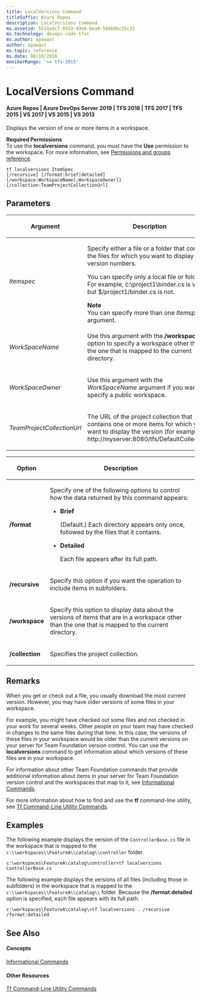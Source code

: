 ```yaml
---
title: LocalVersions Command
titleSuffix: Azure Repos
description: LocalVersions Command
ms.assetid: 5531edc7-0333-43eb-bea0-59db9bc35c33
ms.technology: devops-code-tfvc
ms.author: apawast
author: apawast
ms.topic: reference
ms.date: 08/10/2016
monikerRange: '>= tfs-2015'
---
```


# LocalVersions Command

#### Azure Repos | Azure DevOps Server 2019 | TFS 2018 | TFS 2017 | TFS 2015 | VS 2017 | VS 2015 | VS 2013

Displays the version of one or more items in a workspace.

**Required Permissions**  
To use the **localversions** command, you must have the **Use** permission to the workspace. For more information, see [Permissions and groups reference](../../organizations/security/permissions.md).

```
tf localversions ItemSpec
[/recursive] [/format:brief|detailed]
[/workspace:WorkspaceName[;WorkspaceOwner]] [/collection:TeamProjectCollectionUrl]
```

## Parameters

<table>
<thead>
<tr>
<th><p><strong>Argument</strong></p></th>
<th><p><strong>Description</strong></p></th>
</tr>
</thead>
<tbody>
<tr>
<td><p><i>Itemspec</i></p></td>
<td><p>Specify either a file or a folder that contains the files for which you want to display version numbers.</p>
<p>You can specify only a local file or folder. For example, c:\project1\binder.cs is valid, but $/project1/binder.cs is not.</p>
<div class="alert">
<div class="mtps-table" xmlns="http://www.w3.org/1999/xhtml">
<div class="mtps-row">
<strong>Note</strong>
</div>
<div class="mtps-row">
You can specify more than one <i>Itemspec</i> argument.
</div>
</div>
</div></td>
</tr>
<tr>
<td><p><i>WorkSpaceName</i></p></td>
<td><p>Use this argument with the <strong>/workspace</strong> option to specify a workspace other than the one that is mapped to the current directory.</p></td>
</tr>
<tr>
<td><p><i>WorkSpaceOwner</i></p></td>
<td><p>Use this argument with the <i>WorkSpaceName</i> argument if you want to specify a public workspace.</p></td>
</tr>
<tr>
<td><p><i>TeamProjectCollectionUrl</i></p></td>
<td><p>The URL of the project collection that contains one or more items for which you want to display the version (for example, http://myserver:8080/tfs/DefaultCollection).</p></td>
</tr>
</tbody>
</table>

<table>
<thead>
<tr>
<th><p><strong>Option</strong></p></th>
<th><p><strong>Description</strong></p></th>
</tr>
</thead>
<tbody>
<tr>
<td><p><strong>/format</strong></p></td>
<td><p>Specify one of the following options to control how the data returned by this command appears:</p>
<ul>
<li><p><strong>Brief</strong></p>
<p>(Default.) Each directory appears only once, followed by the files that it contains.</p></li>
<li><p><strong>Detailed</strong></p>
<p>Each file appears after its full path.</p></li>
</ul></td>
</tr>
<tr>
<td><p><strong>/recursive</strong></p></td>
<td><p>Specify this option if you want the operation to include items in subfolders.</p></td>
</tr>
<tr>
<td><p><strong>/workspace</strong></p></td>
<td><p>Specify this option to display data about the versions of items that are in a workspace other than the one that is mapped to the current directory.</p></td>
</tr>
<tr>
<td><p><strong>/collection</strong></p></td>
<td><p>Specifies the project collection.</p></td>
</tr>
</tbody>
</table>

## Remarks

When you get or check out a file, you usually download the most current version. However, you may have older versions of some files in your workspace.

For example, you might have checked out some files and not checked in your work for several weeks. Other people on your team may have checked in changes to the same files during that time. In this case, the versions of these files in your workspace would be older than the current versions on your server for Team Foundation version control. You can use the **localversions** command to get information about which versions of these files are in your workspace.

For information about other Team Foundation commands that provide additional information about items in your server for Team Foundation version control and the workspaces that map to it, see [Informational Commands](https://msdn.microsoft.com/library/ms181450).

For more information about how to find and use the **tf** command-line utility, see [Tf Command-Line Utility Commands](https://msdn.microsoft.com/library/z51z7zy0).

## Examples

The following example displays the version of the `ControllerBase.cs` file in the workspace that is mapped to the `c:\\workspaces\\FeatureA\\catalog\\controller` folder.

```
c:\workspaces\FeatureA\catalog\controller>tf localversions ControllerBase.cs
```

The following example displays the versions of all files (including those in subfolders) in the workspace that is mapped to the `c:\\workspaces\\FeatureA\\catalog\\` folder. Because the **/format:detailed** option is specified, each file appears with its full path.

```
c:\workspaces\FeatureA\catalog\>tf localversions . /recursive /format:detailed
```

## See Also

#### Concepts

[Informational Commands](https://msdn.microsoft.com/library/ms181450)

#### Other Resources

[Tf Command-Line Utility Commands](https://msdn.microsoft.com/library/z51z7zy0)
